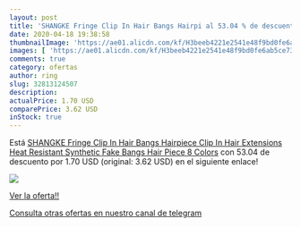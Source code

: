 ```yaml
---
layout: post
title: 'SHANGKE Fringe Clip In Hair Bangs Hairpi al 53.04 % de descuento'
date: 2020-04-18 19:38:58
thumbnailImage: 'https://ae01.alicdn.com/kf/H3beeb4221e2541e48f9bd0fe6ab5ce73u/SHANGKE-Fringe-Clip-In-Hair-Bangs-Hairpiece-Clip-In-Hair-Extensions-Heat-Resistant-Synthetic-Fake-Bangs.jpg_350x350._SL200_.jpg'
images: [ 'https://ae01.alicdn.com/kf/H3beeb4221e2541e48f9bd0fe6ab5ce73u/SHANGKE-Fringe-Clip-In-Hair-Bangs-Hairpiece-Clip-In-Hair-Extensions-Heat-Resistant-Synthetic-Fake-Bangs.jpg_350x350._SL200_.jpg' ]
comments: true
category: ofertas
author: ring
slug: 32813124507
description:
actualPrice: 1.70 USD
comparePrice: 3.62 USD
inStock: true
---
```


Está [SHANGKE Fringe Clip In Hair Bangs Hairpiece Clip In Hair Extensions Heat Resistant Synthetic Fake Bangs Hair Piece 8 Colors](https://www.amazon.com/dp/32813124507/?tag=redken08-20) con 53.04 de descuento por 1.70 USD (original: 3.62 USD) en el siguiente enlace!

[![](https://ae01.alicdn.com/kf/H3beeb4221e2541e48f9bd0fe6ab5ce73u/SHANGKE-Fringe-Clip-In-Hair-Bangs-Hairpiece-Clip-In-Hair-Extensions-Heat-Resistant-Synthetic-Fake-Bangs.jpg_350x350._SL200_.jpg)](https://www.amazon.com/dp/32813124507/?tag=redken08-20)

[Ver la oferta!!](https://www.amazon.com/dp/32813124507/?tag=redken08-20)

[Consulta otras ofertas en nuestro canal de telegram](https://t.me/s/ofertas25)
